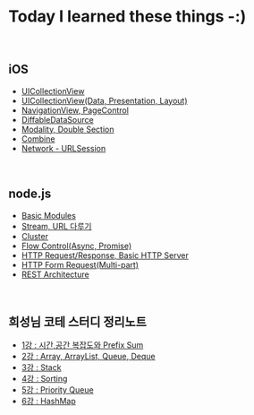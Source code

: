# **Today I learned these things -:)**
<br>

## **iOS**
- [UICollectionView](https://github.com/geniusYoo/TIL/blob/main/iOS/July%2014%2C%202022.md)
- [UICollectionView(Data, Presentation, Layout)](https://github.com/geniusYoo/TIL/blob/main/iOS/July%2018%2C%202022.md)
- [NavigationView, PageControl](https://github.com/geniusYoo/TIL/blob/main/iOS/July%2019%2C%202022.md)
- [DiffableDataSource](https://github.com/geniusYoo/TIL/blob/main/iOS/July%2021%2C%202022.md)
- [Modality, Double Section](https://github.com/geniusYoo/TIL/blob/main/iOS/July%2024%2C%202022.md)
- [Combine](https://github.com/geniusYoo/TIL/blob/main/iOS/July%2030%2C%202022.md)
- [Network - URLSession](https://github.com/geniusYoo/TIL/blob/main/iOS/August%202%2C%202022.md)

<br>

## **node.js**
- [Basic Modules](https://github.com/geniusYoo/TIL/blob/main/node/1_January%2019%2C%202023.md)
- [Stream, URL 다루기](https://github.com/geniusYoo/TIL/blob/main/node/2_January%2019(2)%2C%202023.md)
- [Cluster](https://github.com/geniusYoo/TIL/blob/main/node/3_January%2020%2C%202023.md)
- [Flow Control(Async, Promise)](https://github.com/geniusYoo/TIL/blob/main/node/4_January%2024%2C%202023.md)
- [HTTP Request/Response, Basic HTTP Server](https://github.com/geniusYoo/TIL/blob/main/node/5_January%2026%2C%202023.md)
- [HTTP Form Request(Multi-part)](https://github.com/geniusYoo/TIL/blob/main/node/6_January%2027%2C%202023.md)
- [REST Architecture](https://github.com/geniusYoo/TIL/blob/main/node/7_February%207%2C%202023.md)
<br>

## **희성님 코테 스터디 정리노트**
- [1강 : 시간,공간 복잡도와 Prefix Sum](https://github.com/geniusYoo/TIL/blob/main/%EC%A0%95%EB%A6%AC%EB%85%B8%ED%8A%B8/1%EA%B0%95%20-%20%EC%8B%9C%EA%B0%84%2C%20%EA%B3%B5%EA%B0%84%20%EB%B3%B5%EC%9E%A1%EB%8F%84%EC%99%80%20Prefix%20Sum.md)
- [2강 : Array, ArrayList, Queue, Deque](https://github.com/geniusYoo/TIL/blob/main/%EC%A0%95%EB%A6%AC%EB%85%B8%ED%8A%B8/2%EA%B0%95%20-%20Array%2C%20ArrayList%2C%20Queue%2C%20Deque.md)
- [3강 : Stack](https://github.com/geniusYoo/TIL/blob/main/%EC%A0%95%EB%A6%AC%EB%85%B8%ED%8A%B8/3%EA%B0%95%20-%20Stack.md)
- [4강 : Sorting](https://github.com/geniusYoo/TIL/blob/main/%EC%A0%95%EB%A6%AC%EB%85%B8%ED%8A%B8/4%EC%9E%A5%20-%20Sorting.md)
- [5강 : Priority Queue](https://github.com/geniusYoo/TIL/blob/main/%EC%A0%95%EB%A6%AC%EB%85%B8%ED%8A%B8/5%EC%9E%A5%20-%20Priority%20Queue.md)
- [6강 : HashMap]((https://github.com/geniusYoo/TIL/blob/main/%EC%A0%95%EB%A6%AC%EB%85%B8%ED%8A%B8/6%EC%9E%A5%20-%20HashMap.md))
<br>


